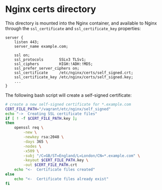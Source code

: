 # Nginx certs directory

This directory is mounted into the Nginx container, and available
to Nginx through the `ssl_certificate` and `ssl_certificate_key`
properties:

```
server {
    listen 443;
    server_name example.com;

    ssl on;
    ssl_protocols       SSLv3 TLSv1;
    ssl_ciphers         HIGH:!ADH:!MD5;
    ssl_prefer_server_ciphers on;
    ssl_certificate     /etc/nginx/certs/self_signed.crt;
    ssl_certificate_key /etc/nginx/certs/self_signed.key;
    ...
}
```

The following bash script will create a self-signed certificate:

```bash
# create a new self-signed certificate for *.example.com
CERT_FILE_PATH="/vagrant/etc/nginx/self_signed"
echo "->  Creating SSL certificate files"
if [ ! -f $CERT_FILE_PATH.key ];
then
    openssl req \
        -new \
        -newkey rsa:2048 \
        -days 365 \
        -nodes \
        -x509 \
        -subj "/C=GB/ST=England/L=London/CN=*.example.com" \
        -keyout $CERT_FILE_PATH.key \
        -out $CERT_FILE_PATH.crt
    echo "<-  Certificate files created"
else
    echo "<-  Certificate files already exist"
fi
```
